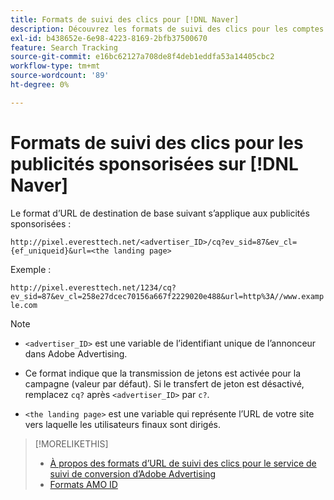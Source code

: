 ```yaml
---
title: Formats de suivi des clics pour [!DNL Naver]
description: Découvrez les formats de suivi des clics pour les comptes  [!DNL Naver] .
exl-id: b438652e-6e98-4223-8169-2bfb37500670
feature: Search Tracking
source-git-commit: e16bc62127a708de8f4deb1eddfa53a14405cbc2
workflow-type: tm+mt
source-wordcount: '89'
ht-degree: 0%

---
```


# Formats de suivi des clics pour les publicités sponsorisées sur [!DNL Naver]

Le format d’URL de destination de base suivant s’applique aux publicités sponsorisées :

`http://pixel.everesttech.net/<advertiser_ID>/cq?ev_sid=87&ev_cl={ef_uniqueid}&url=<the landing page>`

Exemple :

`http://pixel.everesttech.net/1234/cq?ev_sid=87&ev_cl=258e27dcec70156a667f2229020e488&url=http%3A//www.example.com`

>[!NOTE]
>
>* `<advertiser_ID>` est une variable de l’identifiant unique de l’annonceur dans Adobe Advertising.
>
>* Ce format indique que la transmission de jetons est activée pour la campagne (valeur par défaut). Si le transfert de jeton est désactivé, remplacez `cq?` après `<advertiser_ID>` par `c?`.
>
* `<the landing page>` est une variable qui représente l’URL de votre site vers laquelle les utilisateurs finaux sont dirigés.

>[!MORELIKETHIS]
>
>* [À propos des formats d’URL de suivi des clics pour le service de suivi de conversion d’Adobe Advertising](formats-click-tracking-about.md)
>* [Formats AMO ID](/help/integrations/analytics/ids.md#amo-id-formats)
